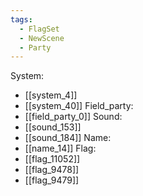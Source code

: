 ```yaml
---
tags:
  - FlagSet
  - NewScene
  - Party
---
```

System:
- [[system_4]]
- [[system_40]]
Field_party:
- [[field_party_0]]
Sound:
- [[sound_153]]
- [[sound_184]]
Name:
- [[name_14]]
Flag:
- [[flag_11052]]
- [[flag_9478]]
- [[flag_9479]]

